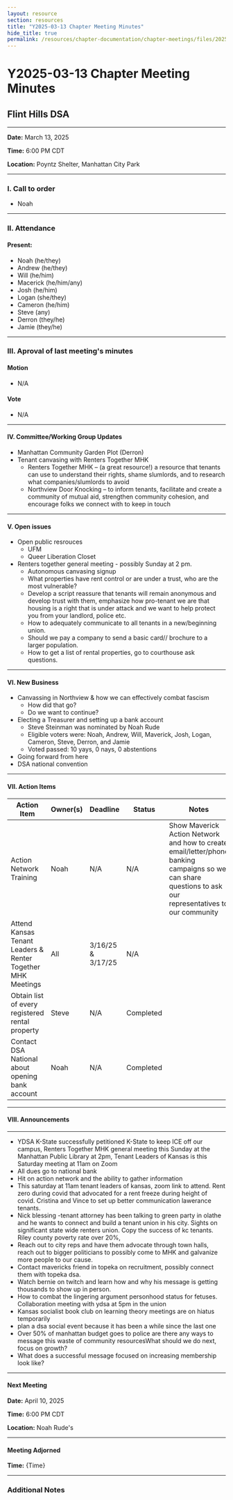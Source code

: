 ```yaml
---
layout: resource
section: resources
title: "Y2025-03-13 Chapter Meeting Minutes"
hide_title: true
permalink: /resources/chapter-documentation/chapter-meetings/files/2025-03-13-chapter-meeting/
---
```


# Y2025-03-13 Chapter Meeting Minutes 

## Flint Hills DSA

*** 

**Date:** March 13, 2025

**Time:**  6:00 PM CDT

**Location:** Poyntz Shelter, Manhattan City Park

***

### I. Call to order

- Noah

***
 
### II. Attendance 

#### Present:

- Noah (he/they)
- Andrew (he/they)
- Will (he/him)
- Macerick (he/him/any)
- Josh (he/him)
- Logan (she/they)
- Cameron (he/him)
- Steve (any)
- Derron (they/he)
- Jamie (they/he)

*** 

### III. Aproval of last meeting's minutes

#### Motion

- N/A

#### Vote 

- N/A

***

#### IV. Committee/Working Group Updates

- Manhattan Community Garden Plot (Derron)
- Tenant canvasing with Renters Together MHK
  - Renters Together MHK – (a great resource!) a resource that tenants can use to understand their rights, shame slumlords, and to research what companies/slumlords to avoid
  - Northview Door Knocking – to inform tenants, facilitate and create a community of mutual aid, strengthen community cohesion, and encourage folks we connect with to keep in touch

***

#### V. Open issues

- Open public resrouces
  - UFM
  - Queer Liberation Closet
- Renters together general meeting - possibly Sunday at 2 pm.
  - Autonomous canvasing signup
  - What properties have rent control or are under a trust, who are the most vulnerable?
  -  Develop a script reassure that tenants will remain anonymous and develop trust with them, emphasize how pro-tenant we are that housing is a right that is under attack and we want to help protect you from your landlord, police etc.
  -  How to adequately communicate to all tenants in a new/beginning union.
    - Should we pay a company to send a basic card// brochure to a larger population.
  - How to get a list of rental properties, go to courthouse ask questions. 


***

#### VI. New Business

- Canvassing in Northview & how we can effectively combat fascism
  - How did that go?
  - Do we want to continue?
- Electing a Treasurer and setting up a bank account
  - Steve Steinman was nominated by Noah Rude
  - Eligible voters were: Noah, Andrew, Will, Maverick, Josh, Logan, Cameron, Steve, Derron, and Jamie
  - Voted passed: 10 yays, 0 nays, 0 abstentions  
- Going forward from here
- DSA national convention


***
 
#### VII. Action Items

|Action Item|Owner(s)|Deadline|Status|Notes|
|-----------|--------|--------|------|-----|
|Action Network Training|Noah|N/A|N/A| Show Maverick Action Network and how to create email/letter/phone banking campaigns so we can share questions to ask our representatives to our community|
|Attend Kansas Tenant Leaders & Renter Together MHK Meetings |All|3/16/25 & 3/17/25|N/A||
|Obtain list of every registered rental property|Steve|N/A|Completed||
|Contact DSA National about opening bank account| Noah|N/A|Completed||



***

#### VIII. Announcements

*** 

- YDSA K-State successfully petitioned K-State to keep ICE off our campus, Renters Together MHK general meeting this Sunday at the Manhattan Public Library at 2pm, Tenant Leaders of Kansas is this Saturday meeting at 11am on Zoom
- All dues go to national bank
- Hit on action network and the ability to gather information
- This saturday at 11am tenant leaders of kansas, zoom link to attend. Rent zero during covid that advocated for a rent freeze during height of covid. Cristina and Vince to set up better communication lawerance tenants.
- Nick blessing -tenant attorney has been talking to green party in olathe and he wants to connect and build a tenant union in his city. Sights on significant state wide renters union. Copy the success of kc tenants. Riley county poverty rate over 20%,
- Reach out to city reps and have them advocate through town halls, reach out to bigger politicians to possibly come to MHK and galvanize more people to our cause.
- Contact mavericks friend in topeka on recruitment, possibly connect them with topeka dsa.
- Watch bernie on twitch and learn how and why his message is getting thousands to show up in person.
- How to combat the lingering argument personhood status for fetuses. Collaboration meeting with ydsa at 5pm in the union
- Kansas socialist book club on learning theory meetings are on hiatus temporarily
- plan a dsa social event because it has been a while since the last one
- Over 50% of manhattan budget goes to police are there any ways to message this waste of community resourcesWhat should we do next,  focus on growth?
- What does a successful message focused on increasing membership look like? 


***

#### Next Meeting

**Date:** April 10, 2025

**Time:** 6:00 PM CDT

**Location:** Noah Rude's

***

#### Meeting Adjorned

**Time:** {Time}

***

### Additional Notes


      



